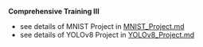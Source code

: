 **Comprehensive Training III**

- see details of MNIST Project in [MNIST_Project.md](https://github.com/ChengZ2003/Comprehensive_Training_III/tree/main/MNIST_Project)
- see details of YOLOv8 Project in [YOLOv8_Project.md](https://github.com/ChengZ2003/Comprehensive_Training_III/tree/main/YOLOv8_Project)